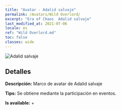 ```yaml
---
title: "Avatar - Adalid salvaje"
permalink: /Avatars/Wild Overlord/
excerpt: "Era of Chaos  Adalid salvaje"
last_modified_at: 2021-07-06
locale: es
ref: "Wild Overlord.md"
toc: false
classes: wide
---
```

 ![Adalid salvaje](/images/a/avatarFrame_98.png)

## Detalles

 **Descripción:** Marco de avatar de Adalid salvaje 

 **Tips:** Se obtiene mediante la participación en eventos. 

 **Is available:**  + 

